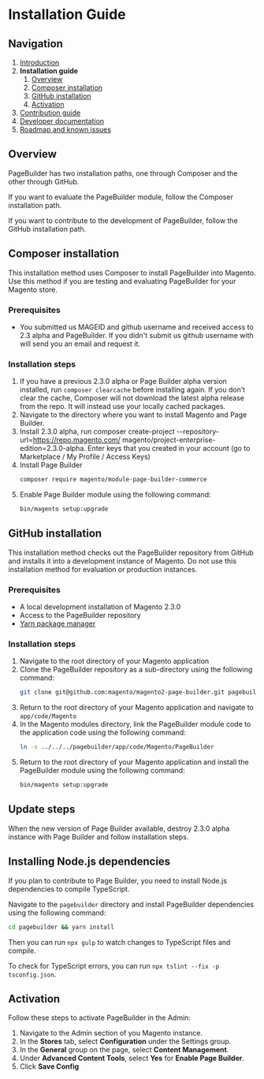 # Installation Guide

## Navigation

1. [Introduction]
2. **Installation guide**
    1. [Overview](#overview)
    1. [Composer installation](#composer-installation)
    1. [GitHub installation](#github-installation)
    1. [Activation](#activation)
3. [Contribution guide]
4. [Developer documentation]
5. [Roadmap and known issues]

[Introduction]: README.md
[Contribution guide]: CONTRIBUTING.md
[Developer documentation]: developer-documentation.md
[Roadmap and known issues]: roadmap.md

## Overview

PageBuilder has two installation paths, one through Composer and the other through GitHub.

If you want to evaluate the PageBuilder module, follow the Composer installation path.

If you want to contribute to the development of PageBuilder, follow the GitHub installation path.

## Composer installation

This installation method uses Composer to install PageBuilder into Magento.
Use this method if you are testing and evaluating PageBuilder for your Magento store.

### Prerequisites

* You submitted us MAGEID and github username and received access to 2.3 alpha and PageBuilder. If you didn't submit us github username with will send you an email and request it.

### Installation steps

1. If you have a previous 2.3.0 alpha or Page Builder alpha version installed, run `composer clearcache` before installing again. If you don’t clear the cache, Composer will not download the latest alpha release from the repo. It will instead use your locally cached packages.
2. Navigate to the directory where you want to install Magento and Page Builder.
3. Install 2.3.0 alpha, run composer create-project --repository-url=https://repo.magento.com/ magento/project-enterprise-edition=2.3.0-alpha.
    Enter keys that you created in your account (go to Marketplace / My Profile / Access Keys)
4. Install Page Builder
    ``` sh
    composer require magento/module-page-builder-commerce
    ```
5. Enable Page Builder module using the following command:
    ``` sh
    bin/magento setup:upgrade
    ```

## GitHub installation

This installation method checks out the PageBuilder repository from GitHub and installs it into a development instance of Magento.
Do not use this installation method for evaluation or production instances. 

### Prerequisites

* A local development installation of Magento 2.3.0
* Access to the PageBuilder repository
* [Yarn package manager]

[Yarn package manager]: https://yarnpkg.com/en/

### Installation steps

1. Navigate to the root directory of your Magento application
2. Clone the PageBuilder repository as a sub-directory using the following command:
    ``` sh
    git clone git@github.com:magento/magento2-page-builder.git pagebuilder
    ```
3. Return to the root directory of your Magento application and navigate to `app/code/Magento`
4. In the Magento modules directory, link the PageBuilder module code to the application code using the following command:
    ``` sh
    ln -s ../../../pagebuilder/app/code/Magento/PageBuilder
    ```
5. Return to the root directory of your Magento application and install the PageBuilder module using the following command:
    ``` sh
    bin/magento setup:upgrade
    ```

## Update steps

When the new version of Page Builder available, destroy 2.3.0 alpha instance with Page Builder and follow installation steps.

## Installing Node.js dependencies

If you plan to contribute to Page Builder, you need to install Node.js dependencies to compile TypeScript.

Navigate to the `pagebuilder` directory and install PageBuilder dependencies using the following command:
``` sh
cd pagebuilder && yarn install
```

Then you can run `npx gulp` to watch changes to TypeScript files and compile.

To check for TypeScript errors, you can run `npx tslint --fix -p tsconfig.json`.

## Activation

Follow these steps to activate PageBuilder in the Admin:

1. Navigate to the Admin section of you Magento instance.
2. In the **Stores** tab, select **Configuration** under the Settings group.
3. In the **General** group on the page, select **Content Management**.
4. Under **Advanced Content Tools**, select **Yes** for **Enable Page Builder**.
5. Click **Save Config**